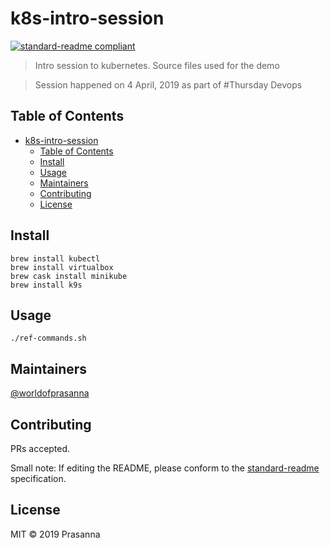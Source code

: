 # k8s-intro-session

[![standard-readme compliant](https://img.shields.io/badge/standard--readme-OK-green.svg?style=flat-square)](https://github.com/RichardLitt/standard-readme)

> Intro session to kubernetes. Source files used for the demo

> Session happened on 4 April, 2019 as part of #Thursday Devops

## Table of Contents

- [k8s-intro-session](#k8s-intro-session)
  - [Table of Contents](#table-of-contents)
  - [Install](#install)
  - [Usage](#usage)
  - [Maintainers](#maintainers)
  - [Contributing](#contributing)
  - [License](#license)

## Install

```
brew install kubectl
brew install virtualbox
brew cask install minikube
brew install k9s
```

## Usage

```
./ref-commands.sh
```

## Maintainers

[@worldofprasanna](https://github.com/worldofprasanna)

## Contributing

PRs accepted.

Small note: If editing the README, please conform to the [standard-readme](https://github.com/RichardLitt/standard-readme) specification.

## License

MIT © 2019 Prasanna
